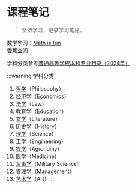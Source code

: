 # 课程笔记

> 坚持学习，记录学习笔记。

数学学习：[Math is fun](https://www.mathsisfun.com/)  
[香蕉空间](https://www.bananaspace.org/)

学科分类参考[普通高等学校本科专业目录（2024年）](http://www.moe.gov.cn/srcsite/A08/moe_1034/s4930/202403/W020240319305498791768.pdf)

:::warning 学科分类

1. [哲学](./philosophy/)（Philosophy）
2. [经济学](./economics/)（Economics）
3. [法学](./law/)（Law）
4. [教育学](./education/)（Education）
5. [文学](./literature/)（Literature）
6. [历史学](./history/)（History）
7. [理学](./science/)（Science）
8. [工学](./engineering/)（Engineering）
9. [农学](./agronomy/)（Agronomy）
10. [医学](./medicine/)（Medicine）
11. [军事学](./military-science/)（Military Science）
12. [管理学](./management/)（Management）
13. [艺术学](./art/)（Art）
:::
